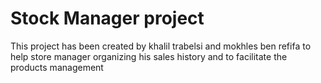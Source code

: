 # Stock Manager project
 This project has been created by khalil trabelsi and mokhles ben refifa to help  store manager organizing his sales history and to facilitate the products management
